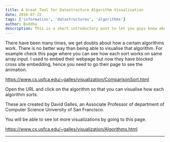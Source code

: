 ```yaml
---
title: A Great Tool for Datastructure Algorithm Visualisation
date: 2016-07-22
tags: ['information', 'datastructures', 'algorithms']
author: Buddha
description: This is a short introductory post to let you guys know about an excellent tool for datastructures and algorithms visualisation recently.
---
```


There have been many times, we get doubts about how a certain algorithms work. There is no better way than being able to visualise that algorithm. For example check this page where you can see how each sort works on same array input. I used to embed their webpage but now they have blocked cross site embedding, hence you need to go their page to see the animation.

https://www.cs.usfca.edu/~galles/visualization/ComparisonSort.html

Open the URL and click on the algorithm so that you can visualise how each algorithm sorts. 

These are created by David Galles, an Associate Professor of department of Computer Science University of San Francisco. 

You will be able to see lot more visualizations by going to this page. 

https://www.cs.usfca.edu/~galles/visualization/Algorithms.html

----

